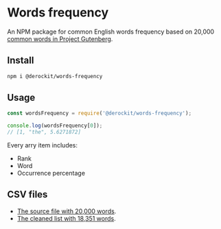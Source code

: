 # Words frequency

An NPM package for common English words frequency based on 20,000 [common words in Project Gutenberg](https://en.wiktionary.org/wiki/Wiktionary:Frequency_lists#Project_Gutenberg).

## Install

```bash
npm i @derockit/words-frequency
```

## Usage

```javascript
const wordsFrequency = require('@derockit/words-frequency');

console.log(wordsFrequency[0]);
// [1, "the", 5.6271872]
```

Every arry item includes:

* Rank
* Word
* Occurrence percentage

## CSV files

* [The source file with 20,000 words](/resources/project-gutenberge-20000-common-words.csv).
* [The cleaned list with 18,351 words](/dist/words-frequency.csv).
